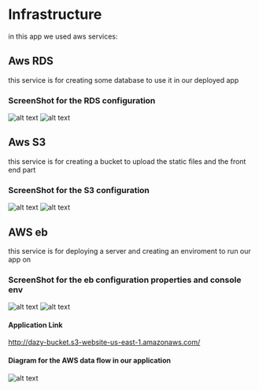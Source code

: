 # Infrastructure

in this app we used aws services:

## Aws RDS

this service is for creating some database to use it in our deployed app

### ScreenShot for the RDS configuration

![alt text](https://github.com/david-wagih/DeploymentProject/blob/master/images/RDS.jpg?raw=true)
![alt text](https://github.com/david-wagih/DeploymentProject/blob/master/images/RDS2.jpg?raw=true)

## Aws S3

this service is for creating a bucket to upload the static files and the front end part

### ScreenShot for the S3 configuration

![alt text](https://github.com/david-wagih/DeploymentProject/blob/master/images/S3.jpg?raw=true)
![alt text](https://github.com/david-wagih/DeploymentProject/blob/master/images/S32.jpg?raw=true)

## AWS eb

this service is for deploying a server and creating an enviroment to run our app on

### ScreenShot for the eb configuration properties and console env

![alt text](https://github.com/david-wagih/DeploymentProject/blob/master/images/EB.jpg?raw=true)
![alt text](https://github.com/david-wagih/DeploymentProject/blob/master/images/credentials.jpg?raw=true)

#### Application Link

http://dazy-bucket.s3-website-us-east-1.amazonaws.com/

#### Diagram for the AWS data flow in our application

![alt text](https://github.com/david-wagih/DeploymentProject/blob/master/images/awsDataFlow.png?raw=true)
